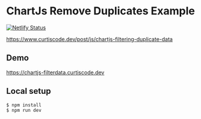 # ChartJs Remove Duplicates Example

[![Netlify Status](https://api.netlify.com/api/v1/badges/e1fb843a-952b-425a-a463-5bcdde5581e0/deploy-status)](https://app.netlify.com/sites/strava-ytd-stats-cr/deploys)

https://www.curtiscode.dev/post/js/chartjs-filtering-duplicate-data

## Demo

https://chartjs-filterdata.curtiscode.dev
## Local setup

```bash
$ npm install
$ npm run dev
```

